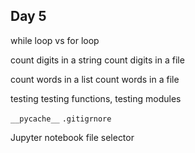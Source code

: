 
## Day 5


while loop vs for loop

count digits in a string
count digits in a file

count words in a list
count words in a file

testing
testing functions, testing modules

`__pycache__`  `.gitigrnore`


Jupyter notebook file selector




